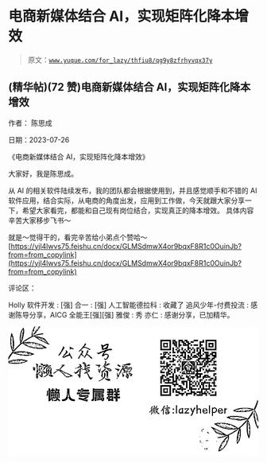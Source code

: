 # 电商新媒体结合 AI，实现矩阵化降本增效

> 原文：[`www.yuque.com/for_lazy/thfiu8/qg9y8zfrhyvqx37y`](https://www.yuque.com/for_lazy/thfiu8/qg9y8zfrhyvqx37y)



## (精华帖)(72 赞)电商新媒体结合 AI，实现矩阵化降本增效 

作者： 陈思成 

日期：2023-07-26 

《电商新媒体结合 AI，实现矩阵化降本增效》 

大家好，我是陈思成。 

从 AI 的相关软件陆续发布，我的团队都会根据使用到，并且感觉顺手和不错的 AI 软件应用，结合实际，从电商的角度出发，应用到工作做，今天就跟大家分享一下，希望大家看完，都能和自己现有岗位结合，实现真正的降本增效。 具体内容辛苦大家移步飞书～ 

就是～觉得干的，看完辛苦给小弟点个赞哈～[https://yjl4lwvs75.feishu.cn/docx/GLMSdmwX4or9bqxF8R1c0OuinJb?from=from_copylink](https://yjl4lwvs75.feishu.cn/docx/GLMSdmwX4or9bqxF8R1c0OuinJb?from=from_copylink) 

评论区： 

Holly 软件开发 : [强] 合一 : [强] 人工智能德拉科 : 收藏了 追风少年-付费投流 : 感谢陈导分享，AICG 全能王[强][强] 雅俊 : 秀 亦仁 : 感谢分享，已加精华。 

![](img/894d30a529e7c37bcd3392323c99941c.png)  